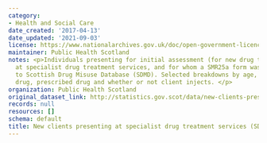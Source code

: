 ```yaml
---
category:
- Health and Social Care
date_created: '2017-04-13'
date_updated: '2021-09-03'
license: https://www.nationalarchives.gov.uk/doc/open-government-licence/version/3/
maintainer: Public Health Scotland
notes: <p>Individuals presenting for initial assessment (for new drug treatment episode)
  at specialist drug treatment services, and for whom a SMR25a form was submitted
  to Scottish Drug Misuse Database (SDMD). Selected breakdowns by age, gender, illicit
  drug, prescribed drug and whether or not client injects. </p>
organization: Public Health Scotland
original_dataset_link: http://statistics.gov.scot/data/new-clients-presenting-at-specialist-drug-treatment-services-sdmd
records: null
resources: []
schema: default
title: New clients presenting at specialist drug treatment services (SDMD)
---
```

